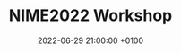 ---
layout: post
title:  "NIME2022 Workshop"
date:   2022-06-29 21:00:00 +0100
categories: ai;music;events
direct-url: https://acids-ircam.github.io/workshops/nime2022/
img: nime2022.png
preview: "Tools for musical interaction with neural audio synthesis"
---